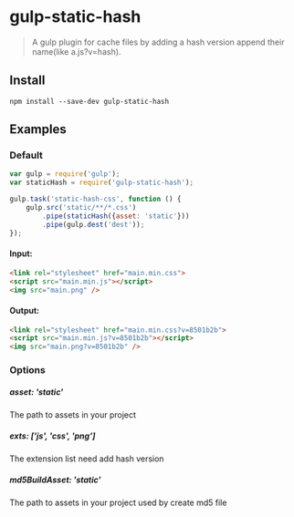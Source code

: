 gulp-static-hash
=============

> A gulp plugin for cache files by adding a hash version append their name(like a.js?v=hash).

## Install

```
npm install --save-dev gulp-static-hash
```


## Examples

### Default

```js
var gulp = require('gulp');
var staticHash = require('gulp-static-hash');

gulp.task('static-hash-css', function () {
	gulp.src('static/**/*.css')
		.pipe(staticHash({asset: 'static'}))
		.pipe(gulp.dest('dest'));
});
```

#### Input:

```html
<link rel="stylesheet" href="main.min.css">
<script src="main.min.js"></script>
<img src="main.png" />
```

#### Output:

```html
<link rel="stylesheet" href="main.min.css?v=8501b2b">
<script src="main.min.js?v=8501b2b"></script>
<img src="main.png?v=8501b2b" />
```

### Options

##### asset: 'static'

The path to assets in your project

##### exts: ['js', 'css', 'png']

The extension list need add hash version

##### md5BuildAsset: 'static'
The path to assets in your project used by create md5 file